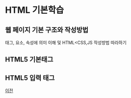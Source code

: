 # HTML 기본학습

## 웹 페이지 기본 구조와 작성방법
태그, 요소, 속성에 의미 이해 및 HTML<CSS,JS 작성방법 따라하기

## HTML5 기본태그


## HTML5 입력 태그

[이전](https://github.com/kg4543/StudyHtml/tree/main/01_HTML)
